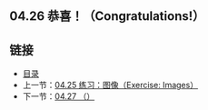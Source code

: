 ## 04.26 恭喜！（Congratulations!）


## 链接
* [目录](https://github.com/gnefiy/go-tour-zh/blob/master/README.md)
* 上一节：[04.25 练习：图像（Exercise: Images）](https://github.com/gnefiy/go-tour-zh/blob/master/tour/methods/04.25.md)
* 下一节：[04.27 （）](https://github.com/gnefiy/go-tour-zh/blob/master/tour/methods/04.27.md)
